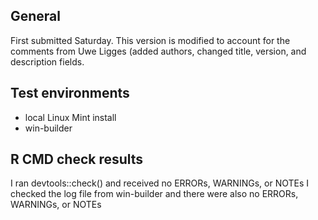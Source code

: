 ## General
First submitted Saturday. This version is modified to account for the comments from Uwe Ligges (added authors, changed title, version, and description fields.

## Test environments
* local Linux Mint install
* win-builder 

## R CMD check results

I ran devtools::check() and received no ERRORs, WARNINGs, or NOTEs 
I checked the log file from win-builder and there were also no ERRORs, WARNINGs, or NOTEs  
